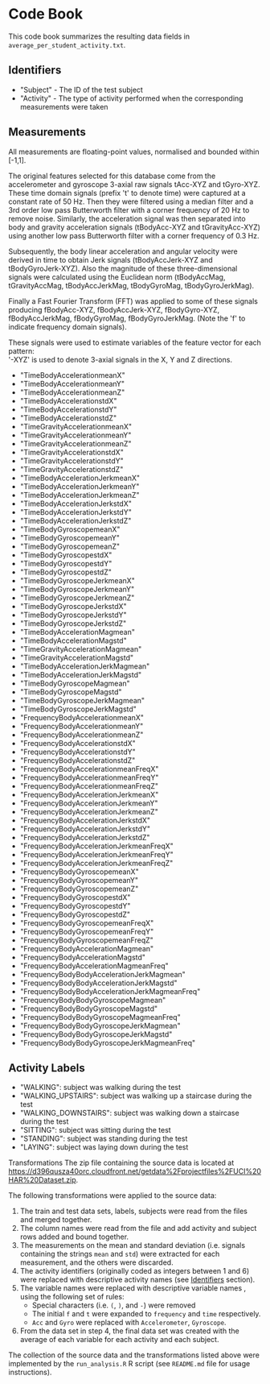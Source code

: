 # Code Book

This code book summarizes the resulting data fields in `average_per_student_activity.txt`.

## Identifiers

* "Subject" - The ID of the test subject
* "Activity" - The type of activity performed when the corresponding measurements were taken

## Measurements

All measurements are floating-point values, normalised and bounded within [-1,1].

The original features selected for this database come from the accelerometer and gyroscope 3-axial raw signals tAcc-XYZ and tGyro-XYZ. These time domain signals (prefix 't' to denote time) were captured at a constant rate of 50 Hz. Then they were filtered using a median filter and a 3rd order low pass Butterworth filter with a corner frequency of 20 Hz to remove noise. Similarly, the acceleration signal was then separated into body and gravity acceleration signals (tBodyAcc-XYZ and tGravityAcc-XYZ) using another low pass Butterworth filter with a corner frequency of 0.3 Hz. 

Subsequently, the body linear acceleration and angular velocity were derived in time to obtain Jerk signals (tBodyAccJerk-XYZ and tBodyGyroJerk-XYZ). Also the magnitude of these three-dimensional signals were calculated using the Euclidean norm (tBodyAccMag, tGravityAccMag, tBodyAccJerkMag, tBodyGyroMag, tBodyGyroJerkMag). 

Finally a Fast Fourier Transform (FFT) was applied to some of these signals producing fBodyAcc-XYZ, fBodyAccJerk-XYZ, fBodyGyro-XYZ, fBodyAccJerkMag, fBodyGyroMag, fBodyGyroJerkMag. (Note the 'f' to indicate frequency domain signals). 

These signals were used to estimate variables of the feature vector for each pattern:  
'-XYZ' is used to denote 3-axial signals in the X, Y and Z directions.

* "TimeBodyAccelerationmeanX"                  
* "TimeBodyAccelerationmeanY"                  
* "TimeBodyAccelerationmeanZ"                  
* "TimeBodyAccelerationstdX"                   
* "TimeBodyAccelerationstdY"                   
* "TimeBodyAccelerationstdZ"                   
* "TimeGravityAccelerationmeanX"               
* "TimeGravityAccelerationmeanY"               
* "TimeGravityAccelerationmeanZ"               
* "TimeGravityAccelerationstdX"                
* "TimeGravityAccelerationstdY"                
* "TimeGravityAccelerationstdZ"                
* "TimeBodyAccelerationJerkmeanX"              
* "TimeBodyAccelerationJerkmeanY"              
* "TimeBodyAccelerationJerkmeanZ"              
* "TimeBodyAccelerationJerkstdX"               
* "TimeBodyAccelerationJerkstdY"               
* "TimeBodyAccelerationJerkstdZ"               
* "TimeBodyGyroscopemeanX"                     
* "TimeBodyGyroscopemeanY"                     
* "TimeBodyGyroscopemeanZ"                     
* "TimeBodyGyroscopestdX"                      
* "TimeBodyGyroscopestdY"                      
* "TimeBodyGyroscopestdZ"                      
* "TimeBodyGyroscopeJerkmeanX"                 
* "TimeBodyGyroscopeJerkmeanY"                 
* "TimeBodyGyroscopeJerkmeanZ"                 
* "TimeBodyGyroscopeJerkstdX"                  
* "TimeBodyGyroscopeJerkstdY"                  
* "TimeBodyGyroscopeJerkstdZ"                  
* "TimeBodyAccelerationMagmean"                 
* "TimeBodyAccelerationMagstd"                  
* "TimeGravityAccelerationMagmean"              
* "TimeGravityAccelerationMagstd"               
* "TimeBodyAccelerationJerkMagmean"             
* "TimeBodyAccelerationJerkMagstd"              
* "TimeBodyGyroscopeMagmean"                    
* "TimeBodyGyroscopeMagstd"                     
* "TimeBodyGyroscopeJerkMagmean"                
* "TimeBodyGyroscopeJerkMagstd"                 
* "FrequencyBodyAccelerationmeanX"             
* "FrequencyBodyAccelerationmeanY"             
* "FrequencyBodyAccelerationmeanZ"             
* "FrequencyBodyAccelerationstdX"              
* "FrequencyBodyAccelerationstdY"              
* "FrequencyBodyAccelerationstdZ"              
* "FrequencyBodyAccelerationmeanFreqX"         
* "FrequencyBodyAccelerationmeanFreqY"         
* "FrequencyBodyAccelerationmeanFreqZ"         
* "FrequencyBodyAccelerationJerkmeanX"         
* "FrequencyBodyAccelerationJerkmeanY"         
* "FrequencyBodyAccelerationJerkmeanZ"         
* "FrequencyBodyAccelerationJerkstdX"          
* "FrequencyBodyAccelerationJerkstdY"          
* "FrequencyBodyAccelerationJerkstdZ"          
* "FrequencyBodyAccelerationJerkmeanFreqX"     
* "FrequencyBodyAccelerationJerkmeanFreqY"     
* "FrequencyBodyAccelerationJerkmeanFreqZ"     
* "FrequencyBodyGyroscopemeanX"                
* "FrequencyBodyGyroscopemeanY"                
* "FrequencyBodyGyroscopemeanZ"                
* "FrequencyBodyGyroscopestdX"                 
* "FrequencyBodyGyroscopestdY"                 
* "FrequencyBodyGyroscopestdZ"                 
* "FrequencyBodyGyroscopemeanFreqX"            
* "FrequencyBodyGyroscopemeanFreqY"            
* "FrequencyBodyGyroscopemeanFreqZ"            
* "FrequencyBodyAccelerationMagmean"            
* "FrequencyBodyAccelerationMagstd"             
* "FrequencyBodyAccelerationMagmeanFreq"        
* "FrequencyBodyBodyAccelerationJerkMagmean"    
* "FrequencyBodyBodyAccelerationJerkMagstd"     
* "FrequencyBodyBodyAccelerationJerkMagmeanFreq"
* "FrequencyBodyBodyGyroscopeMagmean"           
* "FrequencyBodyBodyGyroscopeMagstd"            
* "FrequencyBodyBodyGyroscopeMagmeanFreq"       
* "FrequencyBodyBodyGyroscopeJerkMagmean"       
* "FrequencyBodyBodyGyroscopeJerkMagstd"        
* "FrequencyBodyBodyGyroscopeJerkMagmeanFreq" 

## Activity Labels

* "WALKING": subject was walking during the test
* "WALKING_UPSTAIRS": subject was walking up a staircase during the test
* "WALKING_DOWNSTAIRS": subject was walking down a staircase during the test
* "SITTING": subject was sitting during the test
* "STANDING": subject was standing during the test
* "LAYING": subject was laying down during the test

Transformations
The zip file containing the source data is located at https://d396qusza40orc.cloudfront.net/getdata%2Fprojectfiles%2FUCI%20HAR%20Dataset.zip.

The following transformations were applied to the source data:

1. The train and test data sets, labels, subjects were read from the files and merged together.
1. The column names were read from the file and add activity and subject rows added and bound together.
1. The measurements on the mean and standard deviation (i.e. signals containing the strings `mean` and `std`) were extracted for each measurement, and the others were discarded.
1. The activity identifiers (originally coded as integers between 1 and 6) were replaced with descriptive activity names (see [Identifiers](#identifiers) section).
1. The variable names were replaced with descriptive variable names , using the following set of rules:
	- Special characters (i.e. `(`, `)`, and `-`) were removed
	- The initial `f` and `t` were expanded to `frequency` and `time` respectively.
	- `Acc` and `Gyro` were replaced with `Accelerometer`, `Gyroscope`.
1. From the data set in step 4, the final data set was created with the average of each variable for each activity and each subject.

The collection of the source data and the transformations listed above were implemented by the `run_analysis.R` R script (see `README.md` file for usage instructions).
